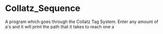 # Collatz_Sequence
A program which goes through the Collatz Tag System.
Enter any amount of a's and it will print the path that it takes to reach one a
